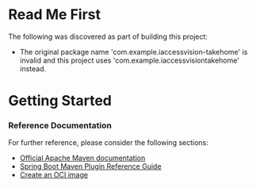 # Read Me First
The following was discovered as part of building this project:

* The original package name 'com.example.iaccessvision-takehome' is invalid and this project uses 'com.example.iaccessvisiontakehome' instead.

# Getting Started

### Reference Documentation
For further reference, please consider the following sections:

* [Official Apache Maven documentation](https://maven.apache.org/guides/index.html)
* [Spring Boot Maven Plugin Reference Guide](https://docs.spring.io/spring-boot/docs/3.1.4/maven-plugin/reference/html/)
* [Create an OCI image](https://docs.spring.io/spring-boot/docs/3.1.4/maven-plugin/reference/html/#build-image)

